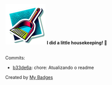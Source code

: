 <img src="https://github.com/my-badges/my-badges/blob/master/badges/chore-commit/chore-commit.png?raw=true" alt="I did a little housekeeping! 🧹" title="I did a little housekeeping! 🧹" width="128">
<strong>I did a little housekeeping! 🧹</strong>
<br><br>

Commits:

- <a href="https://github.com/ronaldorodriguesl/acofin/commit/b33de6ab8fc705efdb8a3c3a65794112fe7826c9">b33de6a</a>: chore: Atualizando o readme


Created by <a href="https://github.com/my-badges/my-badges">My Badges</a>